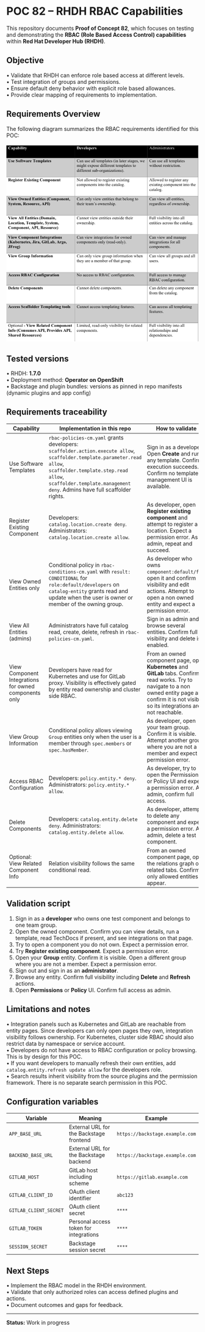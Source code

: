 # POC 82 – RHDH RBAC Capabilities

This repository documents **Proof of Concept 82**, which focuses on testing and demonstrating the **RBAC (Role Based Access Control) capabilities** within **Red Hat Developer Hub (RHDH)**.  

## Objective
• Validate that RHDH can enforce role based access at different levels.  
• Test integration of groups and permissions.  
• Ensure default deny behavior with explicit role based allowances.  
• Provide clear mapping of requirements to implementation.

## Requirements Overview
The following diagram summarizes the RBAC requirements identified for this POC:

![RBAC Requirements](images/rbac_requirements.jpg)

## Tested versions
• RHDH: **1.7.0**  
• Deployment method: **Operator on OpenShift**  
• Backstage and plugin bundles: versions as pinned in repo manifests (dynamic plugins and app config)

## Requirements traceability
| Capability | Implementation in this repo | How to validate |
|---|---|---|
| Use Software Templates | `rbac-policies-cm.yaml` grants developers: `scaffolder.action.execute allow`, `scaffolder.template.parameter.read allow`, `scaffolder.template.step.read allow`, `scaffolder.template.management deny`. Admins have full scaffolder rights. | Sign in as a developer. Open **Create** and run any template. Confirm execution succeeds. Confirm no template management UI is available. |
| Register Existing Component | Developers: `catalog.location.create deny`. Administrators: `catalog.location.create allow`. | As developer, open **Register existing component** and attempt to register a location. Expect a permission error. As admin, repeat and succeed. |
| View Owned Entities only | Conditional policy in `rbac-conditions-cm.yaml` with `result: CONDITIONAL` for `role:default/developers` on `catalog-entity` grants read and update when the user is owner or member of the owning group. | As developer who owns `component:default/foo`, open it and confirm visibility and edit actions. Attempt to open a non owned entity and expect a permission error. |
| View All Entities (admins) | Administrators have full catalog read, create, delete, refresh in `rbac-policies-cm.yaml`. | Sign in as admin and browse several entities. Confirm full visibility and delete is enabled. |
| View Component Integrations for owned components only | Developers have read for Kubernetes and use for GitLab proxy. Visibility is effectively gated by entity read ownership and cluster side RBAC. | From an owned component page, open **Kubernetes** and **GitLab** tabs. Confirm read works. Try to navigate to a non owned entity page and confirm it is not visible, so its integrations are not reachable. |
| View Group Information | Conditional policy allows viewing `Group` entities only when the user is a member through `spec.members` or `spec.hasMember`. | As developer, open your team group. Confirm it is visible. Attempt another group where you are not a member and expect a permission error. |
| Access RBAC Configuration | Developers: `policy.entity.* deny`. Administrators: `policy.entity.* allow`. | As developer, try to open the Permissions or Policy UI and expect a permission error. As admin, confirm full access. |
| Delete Components | Developers: `catalog.entity.delete deny`. Administrators: `catalog.entity.delete allow`. | As developer, attempt to delete any component and expect a permission error. As admin, delete a test component. |
| Optional: View Related Component Info | Relation visibility follows the same conditional read. | From an owned component page, open the relations graph or related tabs. Confirm only allowed entities appear. |

## Validation script
1. Sign in as a **developer** who owns one test component and belongs to one team group.  
2. Open the owned component. Confirm you can view details, run a template, read TechDocs if present, and see integrations on that page.  
3. Try to open a component you do not own. Expect a permission error.  
4. Try **Register existing component**. Expect a permission error.  
5. Open your **Group** entity. Confirm it is visible. Open a different group where you are not a member. Expect a permission error.  
6. Sign out and sign in as an **administrator**.  
7. Browse any entity. Confirm full visibility including **Delete** and **Refresh** actions.  
8. Open **Permissions** or **Policy** UI. Confirm full access as admin.

## Limitations and notes
• Integration panels such as Kubernetes and GitLab are reachable from entity pages. Since developers can only open pages they own, integration visibility follows ownership. For Kubernetes, cluster side RBAC should also restrict data by namespace or service account.  
• Developers do not have access to RBAC configuration or policy browsing. This is by design for this POC.  
• If you want developers to manually refresh their own entities, add `catalog.entity.refresh update allow` for the developers role.  
• Search results inherit visibility from the source plugins and the permission framework. There is no separate search permission in this POC.

## Configuration variables
| Variable | Meaning | Example |
|---|---|---|
| `APP_BASE_URL` | External URL for the Backstage frontend | `https://backstage.example.com` |
| `BACKEND_BASE_URL` | External URL for the Backstage backend | `https://backstage.example.com` |
| `GITLAB_HOST` | GitLab host including scheme | `https://gitlab.example.com` |
| `GITLAB_CLIENT_ID` | OAuth client identifier | `abc123` |
| `GITLAB_CLIENT_SECRET` | OAuth client secret | `****` |
| `GITLAB_TOKEN` | Personal access token for integrations | `****` |
| `SESSION_SECRET` | Backstage session secret | `****` |

## Next Steps
• Implement the RBAC model in the RHDH environment.  
• Validate that only authorized roles can access defined plugins and actions.  
• Document outcomes and gaps for feedback.

---

**Status:** Work in progress
